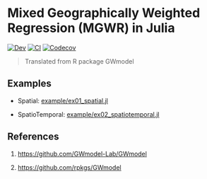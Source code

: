 # Mixed Geographically Weighted Regression (MGWR) in Julia

<!-- [![Stable](https://img.shields.io/badge/docs-stable-blue.svg)](https://jl-pkgs.github.io/MGWR.jl/stable) -->
[![Dev](https://img.shields.io/badge/docs-dev-blue.svg)](https://jl-pkgs.github.io/MGWR.jl/dev)
[![CI](https://github.com/jl-pkgs/MGWR.jl/actions/workflows/CI.yml/badge.svg)](https://github.com/jl-pkgs/MGWR.jl/actions/workflows/CI.yml)
[![Codecov](https://codecov.io/gh/jl-pkgs/MGWR.jl/branch/master/graph/badge.svg)](https://app.codecov.io/gh/jl-pkgs/MGWR.jl/tree/master)

> Translated from R package GWmodel

## Examples

- Spatial: [example/ex01_spatial.jl](example/ex01_spatial.jl)

- SpatioTemporal: [example/ex02_spatiotemporal.jl](example/ex02_spatiotemporal.jl)

<!-- <img src="./example/Figure1_GWR.png" style="zoom:50%;" /> -->

## References

1. <https://github.com/GWmodel-Lab/GWmodel>

2. <https://github.com/rpkgs/GWmodel>
